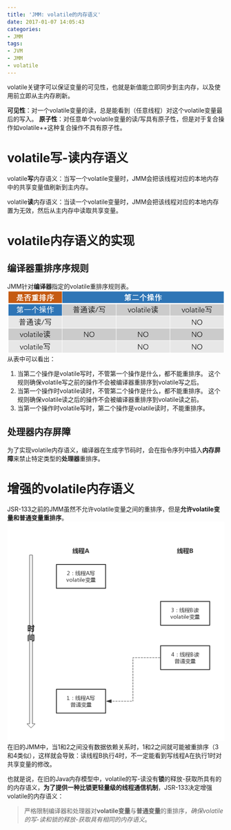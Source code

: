 ```yaml
---
title: 'JMM: volatile的内存语义'
date: 2017-01-07 14:05:43
categories:
- JMM
tags:
- JVM
- JMM
- volatile
---
```


volatile关键字可以保证变量的可见性，也就是新值能立即同步到主内存，以及使用前立即从主内存刷新。

**可见性**：对一个volatile变量的读，总是能看到（任意线程）对这个volatile变量最后的写入。
**原子性**：对任意单个volatile变量的读/写具有原子性，但是对于复合操作如volatile++这种复合操作不具有原子性。

# volatile写-读内存语义
volatile**写**内存语义：当写一个volatile变量时，JMM会把该线程对应的本地内存中的共享变量值刷新到主内存。

volatile**读**内存语义：当读一个volatile变量时，JMM会把该线程对应的本地内存置为无效，然后从主内存中读取共享变量。

# volatile内存语义的实现
## 编译器重排序序规则
JMM针对**编译器**指定的volatile重排序规则表。
![](/images/jmm/volatile-reorder-rules.png)
从表中可以看出：
1. 当第二个操作是volatile写时，不管第一个操作是什么，都不能重排序。
	这个规则确保volatile写之前的操作不会被编译器重排序到volatile写之后。
2. 当第一个操作时volatile读时，不管第二个操作是什么，都不能重排序。
	这个规则确保volatile读之后的操作不会被编译器重排序到volatile读之前。
3. 当第一个操作时volatile写时，第二个操作是volatile读时，不能重排序。

## 处理器内存屏障
为了实现volatile内存语义，编译器在生成字节码时，会在指令序列中插入**内存屏障**来禁止特定类型的**处理器**重排序。

# 增强的volatile内存语义
JSR-133之前的JMM虽然不允许volatile变量之间的重排序，但是**允许volatile变量和普通变量重排序**。
![](/images/jmm/advanced-volatile-memory-semantic.png)
在旧的JMM中，当1和2之间没有数据依赖关系时，1和2之间就可能被重排序（3和4类似），这样就会导致：读线程B执行4时，不一定能看到写线程A在执行1时对共享变量的修改。

也就是说，在旧的Java内存模型中，volatile的写-读没有**锁**的释放-获取所具有的的内存语义，**为了提供一种比锁更轻量级的线程通信机制**，JSR-133决定增强volatile的内存语义：
> 严格限制编译器和处理器对**volatile变量**与**普通变量**的重排序，*确保volatile的写-读和锁的释放-获取具有相同的内存语义*。
